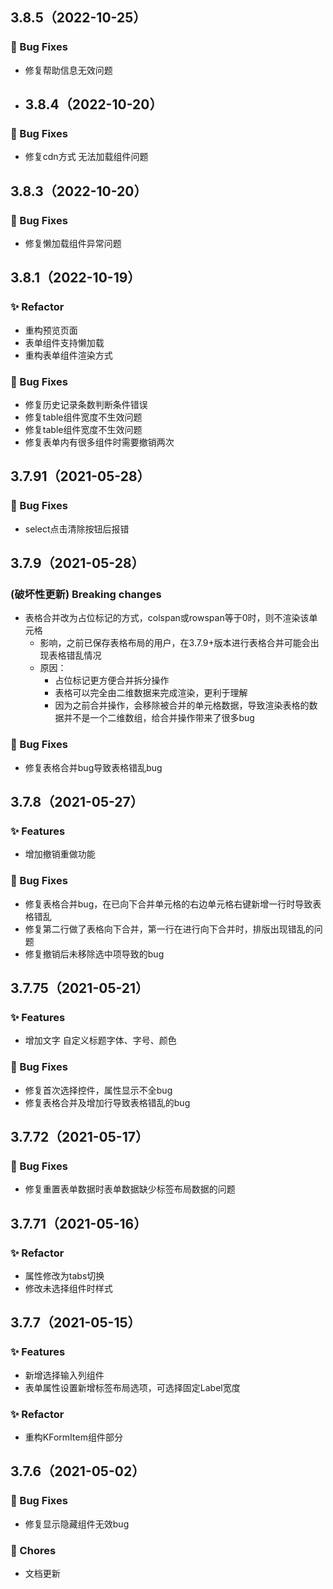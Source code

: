 ## 3.8.5（2022-10-25）
### 🐛 Bug Fixes
- 修复帮助信息无效问题
- ## 3.8.4（2022-10-20）
### 🐛 Bug Fixes
- 修复cdn方式 无法加载组件问题
## 3.8.3（2022-10-20）
### 🐛 Bug Fixes
- 修复懒加载组件异常问题

## 3.8.1（2022-10-19）
### ✨ Refactor
- 重构预览页面
- 表单组件支持懒加载
- 重构表单组件渲染方式
### 🐛 Bug Fixes

- 修复历史记录条数判断条件错误
- 修复table组件宽度不生效问题
- 修复table组件宽度不生效问题
- 修复表单内有很多组件时需要撤销两次

## 3.7.91（2021-05-28）
### 🐛 Bug Fixes

- select点击清除按钮后报错

## 3.7.9（2021-05-28）

### (破坏性更新) Breaking changes
- 表格合并改为占位标记的方式，colspan或rowspan等于0时，则不渲染该单元格
    - 影响，之前已保存表格布局的用户，在3.7.9+版本进行表格合并可能会出现表格错乱情况
    - 原因：
        - 占位标记更方便合并拆分操作
        - 表格可以完全由二维数据来完成渲染，更利于理解
        - 因为之前合并操作，会移除被合并的单元格数据，导致渲染表格的数据并不是一个二维数组，给合并操作带来了很多bug
### 🐛 Bug Fixes

- 修复表格合并bug导致表格错乱bug


## 3.7.8（2021-05-27）

### ✨ Features

- 增加撤销重做功能
### 🐛 Bug Fixes

- 修复表格合并bug，在已向下合并单元格的右边单元格右键新增一行时导致表格错乱
- 修复第二行做了表格向下合并，第一行在进行向下合并时，排版出现错乱的问题
- 修复撤销后未移除选中项导致的bug

## 3.7.75（2021-05-21）

### ✨ Features

- 增加文字 自定义标题字体、字号、颜色
### 🐛 Bug Fixes

- 修复首次选择控件，属性显示不全bug
- 修复表格合并及增加行导致表格错乱的bug

## 3.7.72（2021-05-17）
### 🐛 Bug Fixes

- 修复重置表单数据时表单数据缺少标签布局数据的问题

## 3.7.71（2021-05-16）
### ✨ Refactor

- 属性修改为tabs切换
- 修改未选择组件时样式

## 3.7.7（2021-05-15）

### ✨ Features

- 新增选择输入列组件
- 表单属性设置新增标签布局选项，可选择固定Label宽度

### ✨ Refactor

- 重构KFormItem组件部分



## 3.7.6（2021-05-02）

### 🐛 Bug Fixes

- 修复显示隐藏组件无效bug

### 🎫 Chores

- 文档更新

